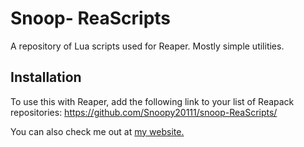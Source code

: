 # Snoop- ReaScripts
A repository of Lua scripts used for Reaper. Mostly simple utilities.

## Installation
To use this with Reaper, add the following link to your list of Reapack repositories:
https://github.com/Snoopy20111/snoop-ReaScripts/

You can also check me out at [my website.](https://loganhardin.xyz/)
